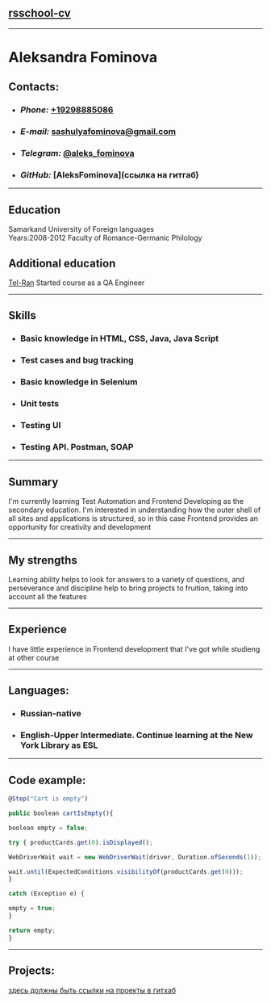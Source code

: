 ## [rsschool-cv]()
___
# Aleksandra Fominova
## Contacts:
- ### ***Phone:*** [+19298885086]()
- ### ***E-mail:*** [sashulyafominova@gmail.com]()
- ### ***Telegram:*** [@aleks_fominova]()
- ### ***GitHub:*** [AleksFominova](ссылка на гитгаб)
___
## Education
Samarkand University of Foreign languages<br> Years:2008-2012 Faculty of Romance-Germanic Philology

## Additional education
[Tel-Ran](https://tel-ran.de/)  Started course as a QA Engineer
___
## Skills
- ### Basic knowledge in HTML, CSS, Java, Java Script
- ### Test cases and bug tracking
- ### Basic knowledge in Selenium
- ### Unit tests
- ### Testing UI
- ### Testing API. Postman, SOAP

___
## Summary
I'm currently learning Test Automation and Frontend Developing as the secondary education. I'm interested in understanding how the outer shell of all sites and applications is structured, so in this case Frontend provides an opportunity for creativity and development

___
## My strengths
Learning ability helps to look for answers to a variety of questions, and perseverance and discipline help to bring projects to fruition, taking into account all the features

___
## Experience
I have little experience in Frontend development that I've got while studieng at other course

___
## Languages:
- ### Russian-native
- ### English-Upper Intermediate. Continue learning at the New York Library as ESL
___
## Code example:
``` javascript
@Step("Cart is empty")

public boolean cartIsEmpty(){  

boolean empty = false; 

try { productCards.get(0).isDisplayed();  

WebDriverWait wait = new WebDriverWait(driver, Duration.ofSeconds(1)); 

wait.until(ExpectedConditions.visibilityOf(productCards.get(0))); 
}

catch (Exception e) { 

empty = true; 
}

return empty; 
}
```

___
## Projects:
[здесь должны быть ссылки на проекты в гитхаб]()
